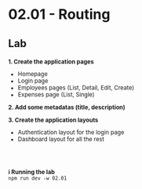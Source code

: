 <!-- .slide: class="exercice" -->

<h1 id="routing" style="margin-bottom: 30px;">02.01 - Routing</h1>

## Lab

<small>

**1. Create the application pages**

- Homepage
- Login page
- Employees pages (List, Detail, Edit, Create)
- Expenses page (List, Single)

**2. Add some metadatas (title, description)**

**3. Create the application layouts**

- Authentication layout for the login page
- Dashboard layout for all the rest

<br/> <br/>

**ℹ️ Running the lab**<br/>
`npm run dev -w 02.01`
